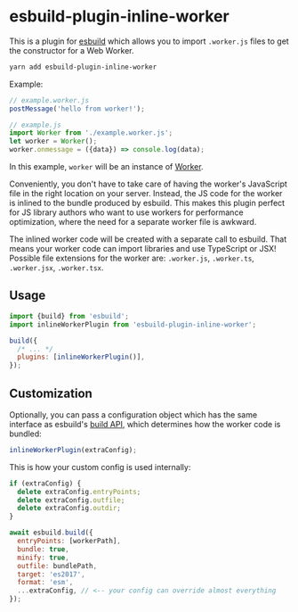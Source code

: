 # esbuild-plugin-inline-worker

This is a plugin for [esbuild](https://esbuild.github.io) which allows you to import `.worker.js` files to get the constructor for a Web Worker.

```sh
yarn add esbuild-plugin-inline-worker
```

Example:

```js
// example.worker.js
postMessage('hello from worker!');
```

```js
// example.js
import Worker from './example.worker.js';
let worker = Worker();
worker.onmessage = ({data}) => console.log(data);
```

In this example, `worker` will be an instance of [Worker](https://developer.mozilla.org/en-US/docs/Web/API/Worker).

Conveniently, you don't have to take care of having the worker's JavaScript file in the right location on your server. Instead, the JS code for the worker is inlined to the bundle produced by esbuild. This makes this plugin perfect for JS library authors who want to use workers for performance optimization, where the need for a separate worker file is awkward.

The inlined worker code will be created with a separate call to esbuild. That means your worker code can import libraries and use TypeScript or JSX!
Possible file extensions for the worker are: `.worker.js`, `.worker.ts`, `.worker.jsx`, `.worker.tsx`.

## Usage

```js
import {build} from 'esbuild';
import inlineWorkerPlugin from 'esbuild-plugin-inline-worker';

build({
  /* ... */
  plugins: [inlineWorkerPlugin()],
});
```

## Customization

Optionally, you can pass a configuration object which has the same interface as esbuild's [build API](https://esbuild.github.io/api/#build-api), which determines how the worker code is bundled:

```js
inlineWorkerPlugin(extraConfig);
```

This is how your custom config is used internally:

```js
if (extraConfig) {
  delete extraConfig.entryPoints;
  delete extraConfig.outfile;
  delete extraConfig.outdir;
}

await esbuild.build({
  entryPoints: [workerPath],
  bundle: true,
  minify: true,
  outfile: bundlePath,
  target: 'es2017',
  format: 'esm',
  ...extraConfig, // <-- your config can override almost everything
});
```
